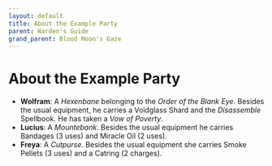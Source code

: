 ```yaml
---
layout: default
title: About the Example Party
parent: Warden's Guide 
grand_parent: Blood Moon's Gaze
---
```


# About the Example Party

- **Wolfram**: A _Hexenbane_ belonging to the _Order of the Blank Eye_. Besides the usual equipment, he carries a Voidglass Shard and the _Disassemble_ Spellbook. He has taken a _Vow of Poverty_. 
- **Lucius**: A _Mountebank_. Besides the usual equipment he carries Bandages (3 uses) and Miracle Oil (2 uses).
- **Freya**: A _Cutpurse_. Besides the usual equipment she carries Smoke Pellets (3 uses) and a Catring (2 charges).